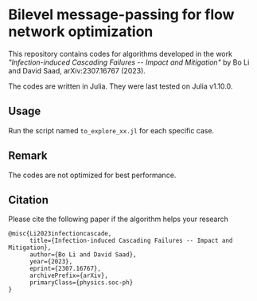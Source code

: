 # Bilevel message-passing for flow network optimization
This repository contains codes for algorithms developed in the work *"Infection-induced Cascading Failures -- Impact and Mitigation"* by Bo Li and David Saad, arXiv:2307.16767 (2023).

The codes are written in Julia. They were last tested on Julia v1.10.0.

## Usage
Run the script named ```to_explore_xx.jl``` for each specific case.

## Remark
The codes are not optimized for best performance.

## Citation
Please cite the following paper if the algorithm helps your research
```
@misc{Li2023infectioncascade,
      title={Infection-induced Cascading Failures -- Impact and Mitigation}, 
      author={Bo Li and David Saad},
      year={2023},
      eprint={2307.16767},
      archivePrefix={arXiv},
      primaryClass={physics.soc-ph}
}
```